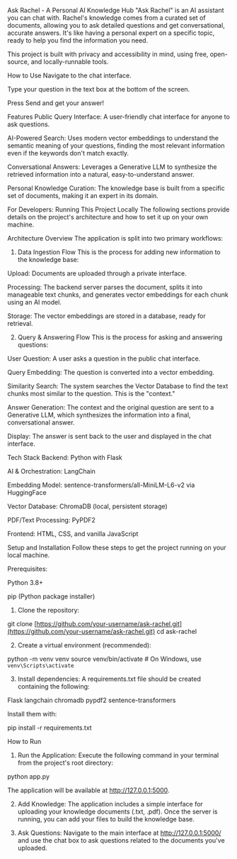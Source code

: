 Ask Rachel - A Personal AI Knowledge Hub
"Ask Rachel" is an AI assistant you can chat with. Rachel's knowledge comes from a curated set of documents, allowing you to ask detailed questions and get conversational, accurate answers. It's like having a personal expert on a specific topic, ready to help you find the information you need.

This project is built with privacy and accessibility in mind, using free, open-source, and locally-runnable tools.

How to Use
Navigate to the chat interface.

Type your question in the text box at the bottom of the screen.

Press Send and get your answer!

Features
Public Query Interface: A user-friendly chat interface for anyone to ask questions.

AI-Powered Search: Uses modern vector embeddings to understand the semantic meaning of your questions, finding the most relevant information even if the keywords don't match exactly.

Conversational Answers: Leverages a Generative LLM to synthesize the retrieved information into a natural, easy-to-understand answer.

Personal Knowledge Curation: The knowledge base is built from a specific set of documents, making it an expert in its domain.

For Developers: Running This Project Locally
The following sections provide details on the project's architecture and how to set it up on your own machine.

Architecture Overview
The application is split into two primary workflows:

1. Data Ingestion Flow
This is the process for adding new information to the knowledge base:

Upload: Documents are uploaded through a private interface.

Processing: The backend server parses the document, splits it into manageable text chunks, and generates vector embeddings for each chunk using an AI model.

Storage: The vector embeddings are stored in a database, ready for retrieval.

2. Query & Answering Flow
This is the process for asking and answering questions:

User Question: A user asks a question in the public chat interface.

Query Embedding: The question is converted into a vector embedding.

Similarity Search: The system searches the Vector Database to find the text chunks most similar to the question. This is the "context."

Answer Generation: The context and the original question are sent to a Generative LLM, which synthesizes the information into a final, conversational answer.

Display: The answer is sent back to the user and displayed in the chat interface.

Tech Stack
Backend: Python with Flask

AI & Orchestration: LangChain

Embedding Model: sentence-transformers/all-MiniLM-L6-v2 via HuggingFace

Vector Database: ChromaDB (local, persistent storage)

PDF/Text Processing: PyPDF2

Frontend: HTML, CSS, and vanilla JavaScript

Setup and Installation
Follow these steps to get the project running on your local machine.

Prerequisites:

Python 3.8+

pip (Python package installer)

1. Clone the repository:

git clone [https://github.com/your-username/ask-rachel.git](https://github.com/your-username/ask-rachel.git)
cd ask-rachel

2. Create a virtual environment (recommended):

python -m venv venv
source venv/bin/activate  # On Windows, use `venv\Scripts\activate`

3. Install dependencies:
A requirements.txt file should be created containing the following:

Flask
langchain
chromadb
pypdf2
sentence-transformers

Install them with:

pip install -r requirements.txt

How to Run
1. Run the Application:
Execute the following command in your terminal from the project's root directory:

python app.py

The application will be available at http://127.0.0.1:5000.

2. Add Knowledge:
The application includes a simple interface for uploading your knowledge documents (.txt, .pdf). Once the server is running, you can add your files to build the knowledge base.

3. Ask Questions:
Navigate to the main interface at http://127.0.0.1:5000/ and use the chat box to ask questions related to the documents you've uploaded.